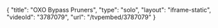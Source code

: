 {
    "title": "OXO Bypass Pruners",
    "type": "solo",
    "layout": "iframe-static",
    "videoId": "3787079",
    "url": "\/tvpembed\/3787079"
}
